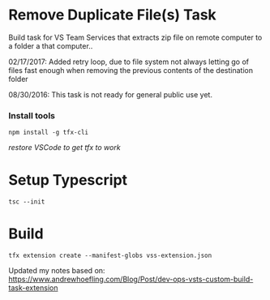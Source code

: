 # Remove Duplicate File(s) Task
Build task for VS Team Services that extracts zip file on remote computer to a folder a that computer..


02/17/2017: Added retry loop, due to file system not always letting go of files fast enough when removing the previous contents of the destination folder

08/30/2016: This task is not ready for general public use yet.

### Install tools

```
npm install -g tfx-cli
```
*restore VSCode to get tfx to work*

# Setup Typescript
```
tsc --init
```

# Build
```
tfx extension create --manifest-globs vss-extension.json
```

Updated my notes based on: https://www.andrewhoefling.com/Blog/Post/dev-ops-vsts-custom-build-task-extension
